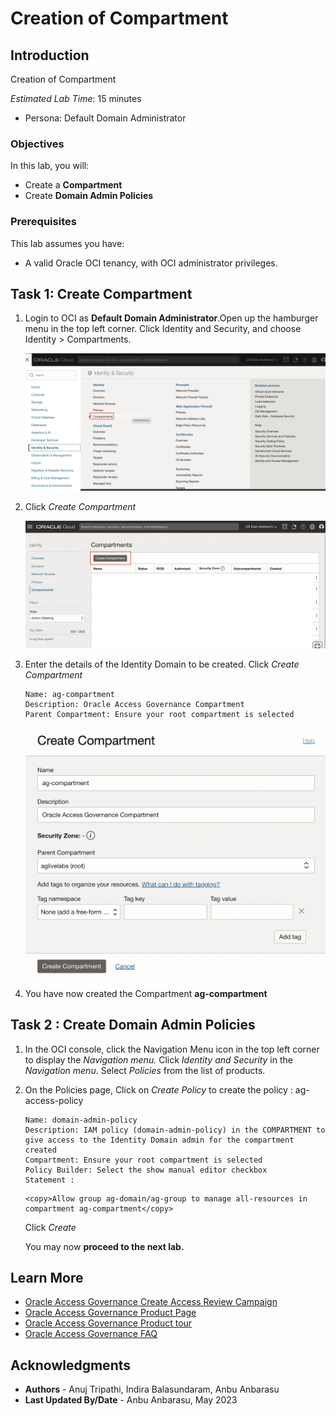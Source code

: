 # Creation of Compartment

## Introduction

Creation of Compartment 

*Estimated Lab Time*: 15 minutes
* Persona: Default Domain Administrator


### Objectives

In this lab, you will:
 * Create a **Compartment**
 * Create **Domain Admin Policies**


### Prerequisites
This lab assumes you have:
- A valid Oracle OCI tenancy, with OCI administrator privileges.


## Task 1: Create Compartment

1. Login to OCI as **Default Domain Administrator**.Open up the hamburger menu in the top left corner. Click Identity and Security, and choose Identity > Compartments. 

    ![Navigate to Compartments](images/navigate-comp.png)

2. Click *Create Compartment*

    ![Select Create Compartment](images/create-compartment.png)

3. Enter the details of the Identity Domain to be created. Click *Create Compartment*  
    
    ```
    Name: ag-compartment
    Description: Oracle Access Governance Compartment
    Parent Compartment: Ensure your root compartment is selected
    ```

    ![Create new compartment](images/new-compartment.png) 

     
4. You have now created the Compartment **ag-compartment**



## Task 2 : Create Domain Admin Policies 


1. In the OCI console, click the Navigation Menu icon in the top left corner to display the *Navigation menu.* Click *Identity and Security* in the *Navigation menu*. Select *Policies* from the list of products.

2. On the Policies page, Click on *Create Policy* to create the policy : ag-access-policy


    ```
    Name: domain-admin-policy
    Description: IAM policy (domain-admin-policy) in the COMPARTMENT to give access to the Identity Domain admin for the compartment created
    Compartment: Ensure your root compartment is selected
    Policy Builder: Select the show manual editor checkbox
    Statement :
    ```

    ```
    <copy>Allow group ag-domain/ag-group to manage all-resources in compartment ag-compartment</copy>
    ```

    Click *Create* 



    You may now **proceed to the next lab.**

## Learn More

* [Oracle Access Governance Create Access Review Campaign](https://docs.oracle.com/en/cloud/paas/access-governance/pdapg/index.html)
* [Oracle Access Governance Product Page](https://www.oracle.com/security/cloud-security/access-governance/)
* [Oracle Access Governance Product tour](https://www.oracle.com/webfolder/s/quicktours/paas/pt-sec-access-governance/index.html)
* [Oracle Access Governance FAQ](https://www.oracle.com/security/cloud-security/access-governance/faq/)

## Acknowledgments
* **Authors** - Anuj Tripathi, Indira Balasundaram, Anbu Anbarasu
* **Last Updated By/Date** - Anbu Anbarasu, May 2023